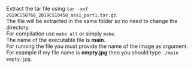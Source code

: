 Extract the tar file using `tar -xvf 2019CS50768_2019CS10458_ass1_part1.tar.gz`.<br />
The file will be extracted in the same folder so no need to change the directory.<br />
For compilation use `make all` or simply `make`.<br />
The name of the executable file is **main**.<br />
For running the file you must provide the name of the image as argument.<br />
For example if my file name is **empty.jpg** then you should type `./main empty.jpg`.<br />
